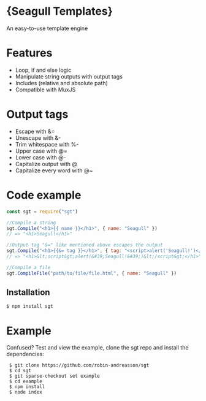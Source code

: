 # {Seagull Templates}

An easy-to-use template engine

# Features
* Loop, if and else logic
* Manipulate string outputs with output tags
* Includes (relative and absolute path)
* Compatible with MuxJS


# Output tags
* Escape with &=
* Unescape with &-
* Trim whitespace with %-
* Upper case with @=
* Lower case with @-
* Capitalize output with @
* Capitalize every word with @~

# Code example

```js
const sgt = require("sgt")

//Compile a string
sgt.Compile("<h1>{{ name }}</h1>", { name: "Seagull" })
// => "<h1>Seagull</h1>"

//Output tag "&=" like mentioned above escapes the output
sgt.Compile("<h1>{{&= tag }}</h1>", { tag: "<script>alert('Seagull!')</script>" })
// => "<h1>&lt;script&gt;alert(&#39;Seagull!&#39;)&lt;/script&gt;</h1>"

//Compile a file
sgt.CompileFile("path/to/file/file.html", { name: "Seagull" })
```

## Installation
```
$ npm install sgt
```

# Example

Confused? Test and view the example, clone the sgt repo and install the dependencies:

```
 $ git clone https://github.com/robin-andreasson/sgt
 $ cd sgt
 $ git sparse-checkout set example
 $ cd example
 $ npm install
 $ node index
```